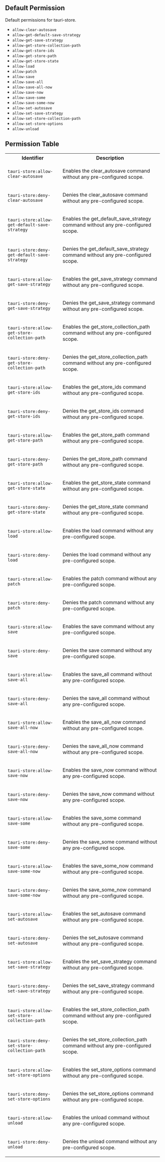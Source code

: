 ## Default Permission

Default permissions for tauri-store.

- `allow-clear-autosave`
- `allow-get-default-save-strategy`
- `allow-get-save-strategy`
- `allow-get-store-collection-path`
- `allow-get-store-ids`
- `allow-get-store-path`
- `allow-get-store-state`
- `allow-load`
- `allow-patch`
- `allow-save`
- `allow-save-all`
- `allow-save-all-now`
- `allow-save-now`
- `allow-save-some`
- `allow-save-some-now`
- `allow-set-autosave`
- `allow-set-save-strategy`
- `allow-set-store-collection-path`
- `allow-set-store-options`
- `allow-unload`

## Permission Table

<table>
<tr>
<th>Identifier</th>
<th>Description</th>
</tr>


<tr>
<td>

`tauri-store:allow-clear-autosave`

</td>
<td>

Enables the clear_autosave command without any pre-configured scope.

</td>
</tr>

<tr>
<td>

`tauri-store:deny-clear-autosave`

</td>
<td>

Denies the clear_autosave command without any pre-configured scope.

</td>
</tr>

<tr>
<td>

`tauri-store:allow-get-default-save-strategy`

</td>
<td>

Enables the get_default_save_strategy command without any pre-configured scope.

</td>
</tr>

<tr>
<td>

`tauri-store:deny-get-default-save-strategy`

</td>
<td>

Denies the get_default_save_strategy command without any pre-configured scope.

</td>
</tr>

<tr>
<td>

`tauri-store:allow-get-save-strategy`

</td>
<td>

Enables the get_save_strategy command without any pre-configured scope.

</td>
</tr>

<tr>
<td>

`tauri-store:deny-get-save-strategy`

</td>
<td>

Denies the get_save_strategy command without any pre-configured scope.

</td>
</tr>

<tr>
<td>

`tauri-store:allow-get-store-collection-path`

</td>
<td>

Enables the get_store_collection_path command without any pre-configured scope.

</td>
</tr>

<tr>
<td>

`tauri-store:deny-get-store-collection-path`

</td>
<td>

Denies the get_store_collection_path command without any pre-configured scope.

</td>
</tr>

<tr>
<td>

`tauri-store:allow-get-store-ids`

</td>
<td>

Enables the get_store_ids command without any pre-configured scope.

</td>
</tr>

<tr>
<td>

`tauri-store:deny-get-store-ids`

</td>
<td>

Denies the get_store_ids command without any pre-configured scope.

</td>
</tr>

<tr>
<td>

`tauri-store:allow-get-store-path`

</td>
<td>

Enables the get_store_path command without any pre-configured scope.

</td>
</tr>

<tr>
<td>

`tauri-store:deny-get-store-path`

</td>
<td>

Denies the get_store_path command without any pre-configured scope.

</td>
</tr>

<tr>
<td>

`tauri-store:allow-get-store-state`

</td>
<td>

Enables the get_store_state command without any pre-configured scope.

</td>
</tr>

<tr>
<td>

`tauri-store:deny-get-store-state`

</td>
<td>

Denies the get_store_state command without any pre-configured scope.

</td>
</tr>

<tr>
<td>

`tauri-store:allow-load`

</td>
<td>

Enables the load command without any pre-configured scope.

</td>
</tr>

<tr>
<td>

`tauri-store:deny-load`

</td>
<td>

Denies the load command without any pre-configured scope.

</td>
</tr>

<tr>
<td>

`tauri-store:allow-patch`

</td>
<td>

Enables the patch command without any pre-configured scope.

</td>
</tr>

<tr>
<td>

`tauri-store:deny-patch`

</td>
<td>

Denies the patch command without any pre-configured scope.

</td>
</tr>

<tr>
<td>

`tauri-store:allow-save`

</td>
<td>

Enables the save command without any pre-configured scope.

</td>
</tr>

<tr>
<td>

`tauri-store:deny-save`

</td>
<td>

Denies the save command without any pre-configured scope.

</td>
</tr>

<tr>
<td>

`tauri-store:allow-save-all`

</td>
<td>

Enables the save_all command without any pre-configured scope.

</td>
</tr>

<tr>
<td>

`tauri-store:deny-save-all`

</td>
<td>

Denies the save_all command without any pre-configured scope.

</td>
</tr>

<tr>
<td>

`tauri-store:allow-save-all-now`

</td>
<td>

Enables the save_all_now command without any pre-configured scope.

</td>
</tr>

<tr>
<td>

`tauri-store:deny-save-all-now`

</td>
<td>

Denies the save_all_now command without any pre-configured scope.

</td>
</tr>

<tr>
<td>

`tauri-store:allow-save-now`

</td>
<td>

Enables the save_now command without any pre-configured scope.

</td>
</tr>

<tr>
<td>

`tauri-store:deny-save-now`

</td>
<td>

Denies the save_now command without any pre-configured scope.

</td>
</tr>

<tr>
<td>

`tauri-store:allow-save-some`

</td>
<td>

Enables the save_some command without any pre-configured scope.

</td>
</tr>

<tr>
<td>

`tauri-store:deny-save-some`

</td>
<td>

Denies the save_some command without any pre-configured scope.

</td>
</tr>

<tr>
<td>

`tauri-store:allow-save-some-now`

</td>
<td>

Enables the save_some_now command without any pre-configured scope.

</td>
</tr>

<tr>
<td>

`tauri-store:deny-save-some-now`

</td>
<td>

Denies the save_some_now command without any pre-configured scope.

</td>
</tr>

<tr>
<td>

`tauri-store:allow-set-autosave`

</td>
<td>

Enables the set_autosave command without any pre-configured scope.

</td>
</tr>

<tr>
<td>

`tauri-store:deny-set-autosave`

</td>
<td>

Denies the set_autosave command without any pre-configured scope.

</td>
</tr>

<tr>
<td>

`tauri-store:allow-set-save-strategy`

</td>
<td>

Enables the set_save_strategy command without any pre-configured scope.

</td>
</tr>

<tr>
<td>

`tauri-store:deny-set-save-strategy`

</td>
<td>

Denies the set_save_strategy command without any pre-configured scope.

</td>
</tr>

<tr>
<td>

`tauri-store:allow-set-store-collection-path`

</td>
<td>

Enables the set_store_collection_path command without any pre-configured scope.

</td>
</tr>

<tr>
<td>

`tauri-store:deny-set-store-collection-path`

</td>
<td>

Denies the set_store_collection_path command without any pre-configured scope.

</td>
</tr>

<tr>
<td>

`tauri-store:allow-set-store-options`

</td>
<td>

Enables the set_store_options command without any pre-configured scope.

</td>
</tr>

<tr>
<td>

`tauri-store:deny-set-store-options`

</td>
<td>

Denies the set_store_options command without any pre-configured scope.

</td>
</tr>

<tr>
<td>

`tauri-store:allow-unload`

</td>
<td>

Enables the unload command without any pre-configured scope.

</td>
</tr>

<tr>
<td>

`tauri-store:deny-unload`

</td>
<td>

Denies the unload command without any pre-configured scope.

</td>
</tr>
</table>
